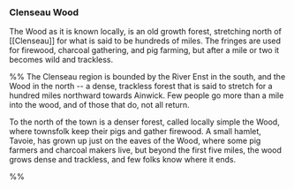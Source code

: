 ### Clenseau Wood

The Wood as it is known locally, is an old growth forest, stretching north of [[Clenseau]] for what is said to be hundreds of miles. The fringes are used for firewood, charcoal gathering, and pig farming, but after a mile or two it becomes wild and trackless.

%% The Clenseau region is bounded by the River Enst in the south, and the Wood in the north -- a dense, trackless forest that is said to stretch for a hundred miles northward towards Ainwick. Few people go more than a mile into the wood, and of those that do, not all return.


To the north of the town is a denser forest, called locally simple the Wood, where townsfolk keep their pigs and gather firewood. A small hamlet, Tavoie, has grown up just on the eaves of the Wood, where some pig farmers and charcoal makers live, but beyond the first five miles, the wood grows dense and trackless, and few folks know where it ends. 


%%